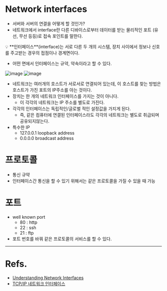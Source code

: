 # Network interfaces

- 서버와 서버의 연결을 어떻게 할 것인가?
- 네트워크에서 interface란 다른 디바이스로부터 데이터를 받는 물리적인 포트 (유선, 무선 등등)로 접속 포인트를 말한다.

<aside>
💡 **인터페이스**(interface)는 서로 다른 두 개의 시스템, 장치 사이에서 정보나 신호를 주고받는 경우의 접점이나 경계면이다.

</aside>

- 어떤 면에서 인터페이스는 규약, 약속이라고 할 수 있다.

![image](https://github.com/CodeSquad-2023-BE-Study/Network-Study/assets/103120173/70c95c85-a06f-4a31-ad19-185151016a23)
![image](https://github.com/CodeSquad-2023-BE-Study/Network-Study/assets/103120173/b32ad27e-fd69-4e88-98ca-c104d9bb37d9)

- 네트워크는 여러개의 호스트가 서로서로 연결되어 있는데, 이 호스트를 찾는 방법은 호스트가 가진 포트의 IP주소를 아는 것이다.
- 장치는 한 개의 네트워크 인터페이스를 가지는 것이 아니다.
    - 이 각각의 네트워크는 IP 주소를 별도로 가진다.
- 각각의 인터페이스는 독립적인/글로벌 적인 설정값을 가지게 된다.
    - 즉, 같은 컴퓨터에 연결된 인터페이스라도 각각의 네트워크는 별도로 취급되며 공유되지않는다.
- 특수한 IP
    - 127.0.0.1 loopback address
    - 0.0.0.0 broadcast address

# 프로토콜

- 통신 규약
- 인터페이스간 통신을 할 수 있기 위해서는 같은 프로토콜을 가질 수 있을 때 가능

# 포트

- well known port
    - 80 : http
    - 22 : ssh
    - 21 : ftp
- 포트 번호를 바꿔 같은 프로토콜의 서비스를 할 수 있다.

---
# Refs.
- [Understanding Network Interfaces](https://youtu.be/PYTG7bvpvRI)
- [TCP/IP 네트워크 인터페이스](https://www.ibm.com/docs/ko/aix/7.1?topic=protocol-tcpip-network-interfaces)
